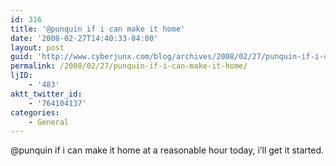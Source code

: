 ```yaml
---
id: 316
title: '@punquin if i can make it home'
date: '2008-02-27T14:40:33-04:00'
layout: post
guid: 'http://www.cyberjunx.com/blog/archives/2008/02/27/punquin-if-i-can-make-it-home/'
permalink: /2008/02/27/punquin-if-i-can-make-it-home/
ljID:
    - '483'
aktt_twitter_id:
    - '764104137'
categories:
    - General
---
```


@punquin if i can make it home at a reasonable hour today, i’ll get it started.